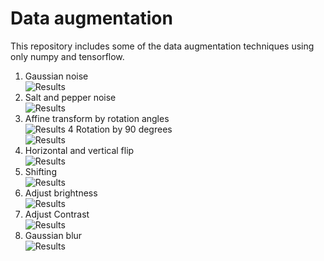# Data augmentation

This repository includes some of the data augmentation techniques using only numpy and tensorflow.

1. Gaussian noise\
![Results](https://github.com/omercelik-cs/tensorflow-image-augmentation/blob/master/examples/gaussian_noise.PNG)
2. Salt and pepper noise\
![Results](https://github.com/omercelik-cs/tensorflow-image-augmentation/blob/master/examples/gaussian_noise.PNG)
3. Affine transform by rotation angles\
![Results](https://github.com/omercelik-cs/tensorflow-image-augmentation/blob/master/examples/gaussian_noise.PNG)
4 Rotation by 90 degrees\
![Results](https://github.com/omercelik-cs/tensorflow-image-augmentation/blob/master/examples/gaussian_noise.PNG)
5. Horizontal and vertical flip\
![Results](https://github.com/omercelik-cs/tensorflow-image-augmentation/blob/master/examples/gaussian_noise.PNG)
6. Shifting\
![Results](https://github.com/omercelik-cs/tensorflow-image-augmentation/blob/master/examples/gaussian_noise.PNG)
7. Adjust brightness\
![Results](https://github.com/omercelik-cs/tensorflow-image-augmentation/blob/master/examples/gaussian_noise.PNG)
8. Adjust Contrast\
![Results](https://github.com/omercelik-cs/tensorflow-image-augmentation/blob/master/examples/gaussian_noise.PNG)
9. Gaussian blur\
![Results](https://github.com/omercelik-cs/tensorflow-image-augmentation/blob/master/examples/gaussian_noise.PNG)